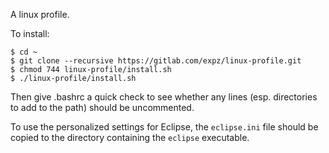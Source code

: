 A linux profile.

To install:

```
$ cd ~
$ git clone --recursive https://gitlab.com/expz/linux-profile.git
$ chmod 744 linux-profile/install.sh
$ ./linux-profile/install.sh
```

Then give .bashrc a quick check to see whether any lines (esp. directories to 
add to the path) should be uncommented.

To use the personalized settings for Eclipse, the `eclipse.ini` file should 
be copied to the directory containing the `eclipse` executable. 
